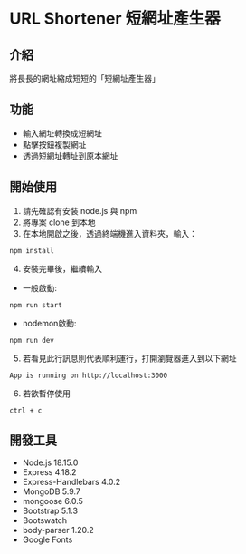 # URL Shortener 短網址產生器

## 介紹

將長長的網址縮成短短的「短網址產生器」

## 功能

+ 輸入網址轉換成短網址
+ 點擊按鈕複製網址
+ 透過短網址轉址到原本網址

## 開始使用

1. 請先確認有安裝 node.js 與 npm
2. 將專案 clone 到本地
3. 在本地開啟之後，透過終端機進入資料夾，輸入：
```
npm install
```
4. 安裝完畢後，繼續輸入
+ 一般啟動:
```
npm run start
```
+ nodemon啟動:
```
npm run dev
```
5. 若看見此行訊息則代表順利運行，打開瀏覽器進入到以下網址
```
App is running on http://localhost:3000
```
6. 若欲暫停使用
```
ctrl + c
```
## 開發工具

+ Node.js 18.15.0
+ Express 4.18.2
+ Express-Handlebars 4.0.2
+ MongoDB 5.9.7
+ mongoose 6.0.5
+ Bootstrap 5.1.3
+ Bootswatch
+ body-parser 1.20.2
+ Google Fonts